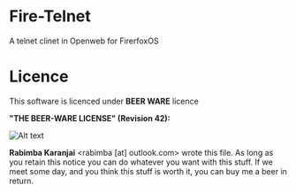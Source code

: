# Fire-Telnet
A telnet clinet in Openweb for FirerfoxOS

Licence
=======
This software is licenced under **BEER WARE** licence 

**"THE BEER-WARE LICENSE" (Revision 42):**


![Alt text](http://upload.wikimedia.org/wikipedia/commons/thumb/d/d5/BeerWare_Logo.svg/170px-BeerWare_Logo.svg.png)


**Rabimba Karanjai** <rabimba [at] outlook.com> wrote this file. As long as you retain this notice you can do whatever you want with this stuff. If we meet some day, and you think this stuff is worth it, you can buy me a beer in return.
